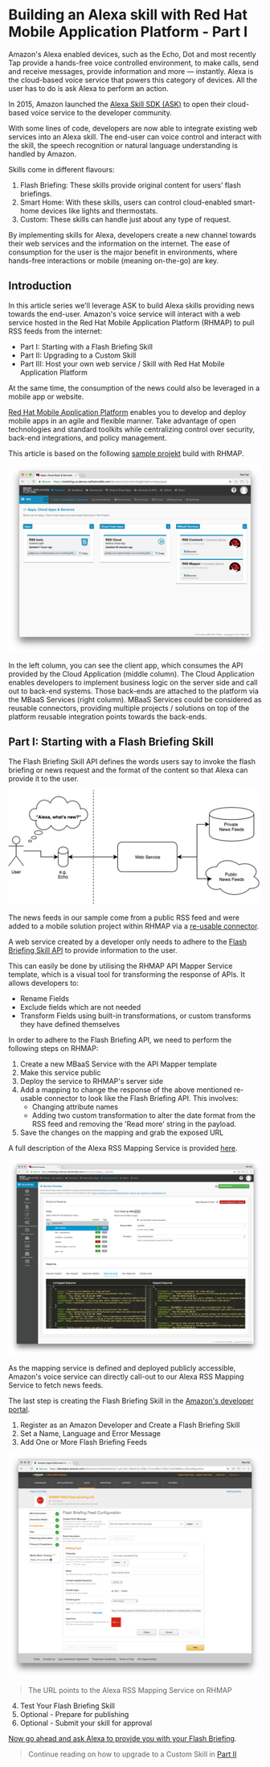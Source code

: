 # Building an Alexa skill with Red Hat Mobile Application Platform - Part I

Amazon's Alexa enabled devices, such as the Echo, Dot and most recently Tap provide a hands-free voice controlled environment, to make calls, send and receive messages, provide information and more — instantly. Alexa is the cloud-based voice service that powers this category of devices. All the user has to do is ask Alexa to perform an action.

In 2015, Amazon launched the [Alexa Skill SDK (ASK)](http://phx.corporate-ir.net/phoenix.zhtml?c=176060&p=irol-newsArticle&ID=2062551) to open their cloud-based voice service to the developer community. 

With some lines of code, developers are now able to integrate existing web services into an Alexa skill. The end-user can voice control and interact with the skill, the speech recognition or natural language understanding is handled by Amazon.

Skills come in different flavours:

1. Flash Briefing: These skills provide original content for users’ flash briefings.
2. Smart Home: With these skills, users can control cloud-enabled smart-home devices like lights and thermostats.
3. Custom: These skills can handle just about any type of request. 

By implementing skills for Alexa, developers create a new channel towards their web services and the information on the internet. The ease of consumption for the user is the major benefit in environments, where hands-free interactions or mobile (meaning on-the-go) are key.

## Introduction

In this article series we'll leverage ASK to build Alexa skills providing news towards the end-user. Amazon's voice service will interact with a web service hosted in the Red Hat Mobile Application Platform (RHMAP) to pull RSS feeds from the internet:

- Part I: Starting with a Flash Briefing Skill
- Part II: Upgrading to a Custom Skill
- Part III: Host your own web service / Skill with Red Hat Mobile Application Platform

At the same time, the consumption of the news could also be leveraged in a mobile app or website.

[Red Hat Mobile Application Platform](https://www.redhat.com/en/technologies/mobile/application-platform) enables you to develop and deploy mobile apps in an agile and flexible manner. Take advantage of open technologies and standard toolkits while centralizing control over security, back-end integrations, and policy management.

This article is based on the following [sample projekt](https://github.com/mmetting/RHMAP-RSS-Reader-Demo) build with RHMAP.

![alt text](./pictures/alexa_article_part_1_project.png "Project on RHMAP")

In the left column, you can see the client app, which consumes the API provided by the Cloud Application (middle column). The Cloud Application enables developers to implement business logic on the server side and call out to back-end systems. Those back-ends are attached to the platform via the MBaaS Services (right column). MBaaS Services could be considered as reusable connectors, providing multiple projects / solutions on top of the platform reusable integration points towards the back-ends.

## Part I: Starting with a Flash Briefing Skill

The Flash Briefing Skill API defines the words users say to invoke the flash briefing or news request and the format of the content so that Alexa can provide it to the user.

![alt text](./pictures/alexa_article_part_1_flash_briefing.png "Flash Briefing Skill")

The news feeds in our sample come from a public RSS feed and were added to a mobile solution project within RHMAP via a [re-usable connector](https://github.com/mmetting/RSS-Reader-Demo-RSS-Connector).

A web service created by a developer only needs to adhere to the [Flash Briefing Skill API](https://developer.amazon.com/public/solutions/alexa/alexa-skills-kit/docs/flash-briefing-skill-api-feed-reference) to provide information to the user.

This can easily be done by utilising the RHMAP API Mapper Service template, which is a visual tool for transforming the response of APIs. It allows developers to:

- Rename Fields
- Exclude fields which are not needed
- Transform Fields using built-in transformations, or custom transforms they have defined themselves

In order to adhere to the Flash Briefing API, we need to perform the following steps on RHMAP:

1. Create a new MBaaS Service with the API Mapper template
2. Make this service public
3. Deploy the service to RHMAP's server side
4. Add a mapping to change the response of the above mentioned re-usable connector to look like the Flash Briefing API. This involves:
    - Changing attribute names
    - Adding two custom transformation to alter the date format from the RSS feed and removing the 'Read more' string in the payload.
5. Save the changes on the mapping and grab the exposed URL

A full description of the Alexa RSS Mapping Service is provided [here](https://github.com/mmetting/Alexa-RSS-Mapper-Service).

![alt text](./pictures/alexa_article_part_1_alexa_mapper.png "Alexa RSS Mapping Service")

As the mapping service is defined and deployed publicly accessible, Amazon's voice service can directly call-out to our Alexa RSS Mapping Service to fetch news feeds.

The last step is creating the Flash Briefing Skill in the [Amazon's developer portal](https://developer.amazon.com/public/solutions/alexa/alexa-skills-kit/docs/steps-to-create-a-flash-briefing-skill).

1. Register as an Amazon Developer and Create a Flash Briefing Skill
2. Set a Name, Language and Error Message
3. Add One or More Flash Briefing Feeds

![alt text](./pictures/alexa_article_part_1_flash_briefing_configuration.png "Flash Briefing Configuration")

> The URL points to the Alexa RSS Mapping Service on RHMAP

4. Test Your Flash Briefing Skill
5. Optional - Prepare for publishing
6. Optional - Submit your skill for approval

[Now go ahead and ask Alexa to provide you with your Flash Briefing](https://youtu.be/4e0QKDLMNA0).

> Continue reading on how to upgrade to a Custom Skill in [Part II](https://github.com/mmetting/Building-an-Alexa-skill-with-Red-Hat-MAP---Part-II)